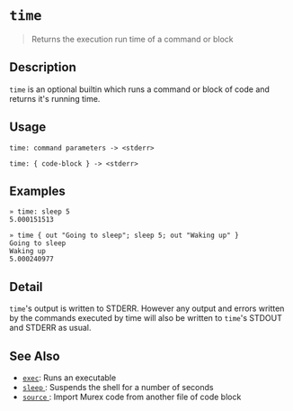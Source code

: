 # `time`

> Returns the execution run time of a command or block

## Description

`time` is an optional builtin which runs a command or block of code and
returns it's running time.

## Usage

    time: command parameters -> <stderr>

    time: { code-block } -> <stderr>

## Examples

    » time: sleep 5
    5.000151513

    » time { out "Going to sleep"; sleep 5; out "Waking up" }
    Going to sleep
    Waking up
    5.000240977

## Detail

`time`'s output is written to STDERR. However any output and errors written
by the commands executed by time will also be written to `time`'s STDOUT
and STDERR as usual.

## See Also

- [`exec`](./exec.md):
  Runs an executable
- [`sleep` ](../commands/optional/sleep.md):
  Suspends the shell for a number of seconds
- [`source` ](./source.md):
  Import Murex code from another file of code block
